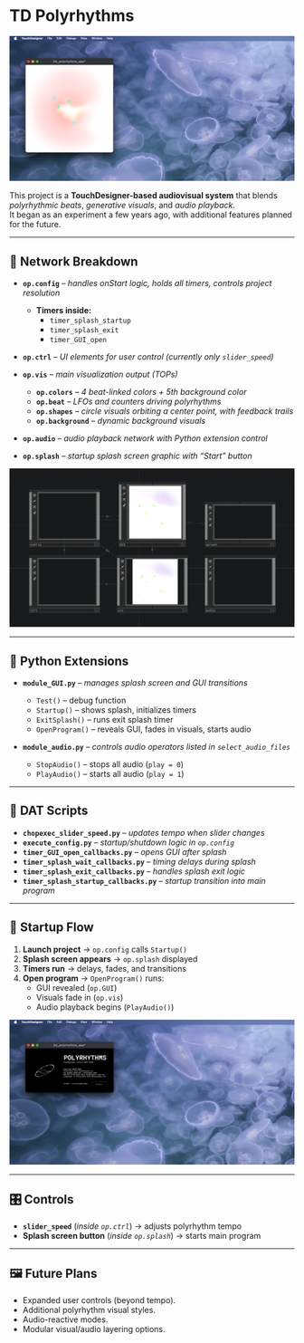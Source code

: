 # TD Polyrhythms

![ref app](assets/img/ref/ref-app.png)

This project is a **TouchDesigner-based audiovisual system** that blends *polyrhythmic beats*, *generative visuals*, and *audio playback*.  
It began as an experiment a few years ago, with additional features planned for the future.

---

## 📂 Network Breakdown

- **`op.config`** – *handles onStart logic, holds all timers, controls project resolution*  
  - **Timers inside:**  
    - `timer_splash_startup`  
    - `timer_splash_exit`  
    - `timer_GUI_open`

- **`op.ctrl`** – *UI elements for user control (currently only `slider_speed`)*  

- **`op.vis`** – *main visualization output (TOPs)*  
  - **`op.colors`** – *4 beat-linked colors + 5th background color*  
  - **`op.beat`** – *LFOs and counters driving polyrhythms*  
  - **`op.shapes`** – *circle visuals orbiting a center point, with feedback trails*  
  - **`op.background`** – *dynamic background visuals*  

- **`op.audio`** – *audio playback network with Python extension control*  

- **`op.splash`** – *startup splash screen graphic with “Start” button*  

![ref network](assets/img/ref/ref-network.png)

---

## 🐍 Python Extensions

- **`module_GUI.py`** – *manages splash screen and GUI transitions*  
  - `Test()` – debug function  
  - `Startup()` – shows splash, initializes timers  
  - `ExitSplash()` – runs exit splash timer  
  - `OpenProgram()` – reveals GUI, fades in visuals, starts audio  

- **`module_audio.py`** – *controls audio operators listed in `select_audio_files`*  
  - `StopAudio()` – stops all audio (`play = 0`)  
  - `PlayAudio()` – starts all audio (`play = 1`)  

---

## 📑 DAT Scripts

- **`chopexec_slider_speed.py`** – *updates tempo when slider changes*  
- **`execute_config.py`** – *startup/shutdown logic in `op.config`*  
- **`timer_GUI_open_callbacks.py`** – *opens GUI after splash*  
- **`timer_splash_wait_callbacks.py`** – *timing delays during splash*  
- **`timer_splash_exit_callbacks.py`** – *handles splash exit logic*  
- **`timer_splash_startup_callbacks.py`** – *startup transition into main program*  

---

## 🚀 Startup Flow

1. **Launch project** → `op.config` calls `Startup()`  
2. **Splash screen appears** → `op.splash` displayed  
3. **Timers run** → delays, fades, and transitions  
4. **Open program** → `OpenProgram()` runs:
   - GUI revealed (`op.GUI`)  
   - Visuals fade in (`op.vis`)  
   - Audio playback begins (`PlayAudio()`)  

![ref splash](assets/img/ref/ref-splash.png)

---

## 🎛 Controls

- **`slider_speed`** (*inside `op.ctrl`*) → adjusts polyrhythm tempo  
- **Splash screen button** (*inside `op.splash`*) → starts main program  

---

## 🖼 Future Plans
- Expanded user controls (beyond tempo).  
- Additional polyrhythm visual styles.  
- Audio-reactive modes.  
- Modular visual/audio layering options.  

